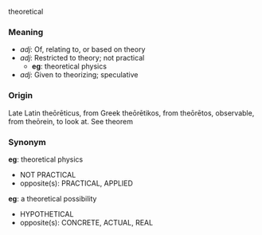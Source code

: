 theoretical
### Meaning
+ _adj_: Of, relating to, or based on theory
+ _adj_: Restricted to theory; not practical
    + __eg__: theoretical physics
+ _adj_: Given to theorizing; speculative

### Origin

Late Latin theōrēticus, from Greek theōrētikos, from theōrētos, observable, from theōrein, to look at. See theorem

### Synonym

__eg__: theoretical physics

+ NOT PRACTICAL
+ opposite(s): PRACTICAL, APPLIED

__eg__: a theoretical possibility

+ HYPOTHETICAL
+ opposite(s): CONCRETE, ACTUAL, REAL


